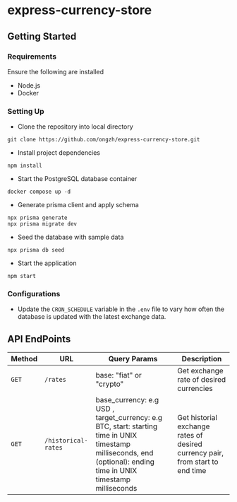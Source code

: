 # express-currency-store

## Getting Started

### Requirements

Ensure the following are installed

- Node.js
- Docker

### Setting Up

- Clone the repository into local directory

```
git clone https://github.com/ongzh/express-currency-store.git
```

- Install project dependencies

```
npm install
```

- Start the PostgreSQL database container

```
docker compose up -d
```

- Generate prisma client and apply schema

```
npx prisma generate
npx prisma migrate dev
```

- Seed the database with sample data

```
npx prisma db seed
```

- Start the application

```
npm start
```

### Configurations

- Update the `CRON_SCHEDULE` variable in the `.env` file to vary how often the database is updated with the latest exchange data.

## API EndPoints

| Method | URL                 | Query Params                                                                                                                                                       | Description                                                                   |
| ------ | ------------------- | ------------------------------------------------------------------------------------------------------------------------------------------------------------------ | ----------------------------------------------------------------------------- |
| `GET`  | `/rates`            | base: "fiat" or "crypto"                                                                                                                                           | Get exchange rate of desired currencies                                       |
| `GET`  | `/historical-rates` | base_currency: e.g USD , target_currency: e.g BTC, start: starting time in UNIX timestamp milliseconds, end (optional): ending time in UNIX timestamp milliseconds | Get historial exchange rates of desired currency pair, from start to end time |

